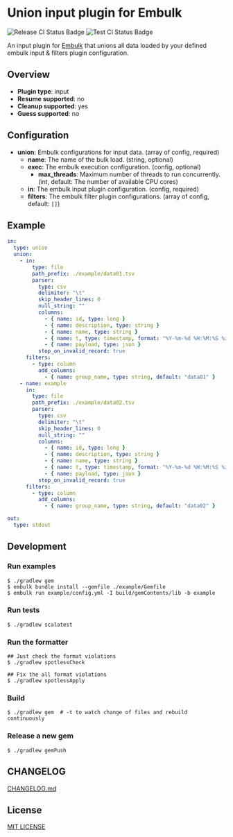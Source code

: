 # Union input plugin for Embulk
![Release CI Status Badge](https://github.com/civitaspo/embulk-output-s3_parquet/workflows/Release%20CI/badge.svg) ![Test CI Status Badge](https://github.com/civitaspo/embulk-output-s3_parquet/workflows/Test%20CI/badge.svg)

An input plugin for [Embulk](https://github.com/embulk/embulk/) that unions all data loaded by your defined embulk input & filters plugin configuration.

## Overview

* **Plugin type**: input
* **Resume supported**: no
* **Cleanup supported**: yes
* **Guess supported**: no

## Configuration

- **union**: Embulk configurations for input data. (array of config, required)
  - **name**: The name of the bulk load. (string, optional)
  - **exec**: The embulk execution configuration. (config, optional)
    - **max_threads**: Maximum number of threads to run concurrently. (int, default: The number of available CPU cores) 
  - **in**: The embulk input plugin configuration. (config, required)
  - **filters**: The embulk filter plugin configurations. (array of config, default: `[]`)

## Example

```yaml
in:
  type: union
  union:
    - in:
        type: file
        path_prefix: ./example/data01.tsv
        parser:
          type: csv
          delimiter: "\t"
          skip_header_lines: 0
          null_string: ""
          columns:
            - { name: id, type: long }
            - { name: description, type: string }
            - { name: name, type: string }
            - { name: t, type: timestamp, format: "%Y-%m-%d %H:%M:%S %z" }
            - { name: payload, type: json }
          stop_on_invalid_record: true
      filters:
        - type: column
          add_columns:
            - { name: group_name, type: string, default: "data01" }
    - name: example
      in:
        type: file
        path_prefix: ./example/data02.tsv
        parser:
          type: csv
          delimiter: "\t"
          skip_header_lines: 0
          null_string: ""
          columns:
            - { name: id, type: long }
            - { name: description, type: string }
            - { name: name, type: string }
            - { name: t, type: timestamp, format: "%Y-%m-%d %H:%M:%S %z" }
            - { name: payload, type: json }
          stop_on_invalid_record: true
      filters:
        - type: column
          add_columns:
            - { name: group_name, type: string, default: "data02" }

out:
  type: stdout
```

## Development

### Run examples

```shell
$ ./gradlew gem
$ embulk bundle install --gemfile ./example/Gemfile
$ embulk run example/config.yml -I build/gemContents/lib -b example
```

### Run tests

```shell
$ ./gradlew scalatest
```

### Run the formatter

```shell
## Just check the format violations
$ ./gradlew spotlessCheck

## Fix the all format violations
$ ./gradlew spotlessApply
```

### Build

```shell
$ ./gradlew gem  # -t to watch change of files and rebuild continuously
```

### Release a new gem

```shell
$ ./gradlew gemPush
```

## CHANGELOG

[CHANGELOG.md](./CHANGELOG.md)

## License

[MIT LICENSE](./LICENSE)
